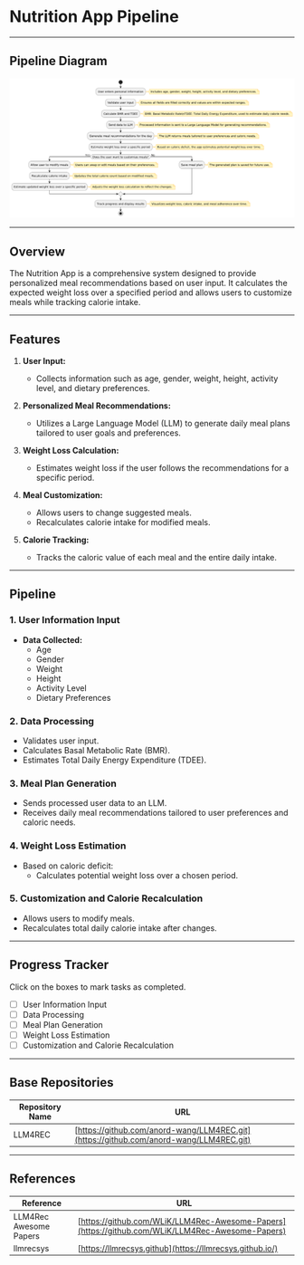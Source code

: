 # Nutrition App Pipeline

---

## Pipeline Diagram
![Pipeline-V1](assets/pipev1.png)

---

## Overview
The Nutrition App is a comprehensive system designed to provide personalized meal recommendations based on user input. It calculates the expected weight loss over a specified period and allows users to customize meals while tracking calorie intake.

---

## Features
1. **User Input:**
   - Collects information such as age, gender, weight, height, activity level, and dietary preferences.

2. **Personalized Meal Recommendations:**
   - Utilizes a Large Language Model (LLM) to generate daily meal plans tailored to user goals and preferences.

3. **Weight Loss Calculation:**
   - Estimates weight loss if the user follows the recommendations for a specific period.

4. **Meal Customization:**
   - Allows users to change suggested meals.
   - Recalculates calorie intake for modified meals.

5. **Calorie Tracking:**
   - Tracks the caloric value of each meal and the entire daily intake.

---

## Pipeline

### 1. User Information Input
- **Data Collected:**
  - Age
  - Gender
  - Weight
  - Height
  - Activity Level
  - Dietary Preferences

### 2. Data Processing
- Validates user input.
- Calculates Basal Metabolic Rate (BMR).
- Estimates Total Daily Energy Expenditure (TDEE).

### 3. Meal Plan Generation
- Sends processed user data to an LLM.
- Receives daily meal recommendations tailored to user preferences and caloric needs.

### 4. Weight Loss Estimation
- Based on caloric deficit:
  - Calculates potential weight loss over a chosen period.

### 5. Customization and Calorie Recalculation
- Allows users to modify meals.
- Recalculates total daily calorie intake after changes.

---

## Progress Tracker
Click on the boxes to mark tasks as completed.

- [ ] User Information Input
- [ ] Data Processing
- [ ] Meal Plan Generation
- [ ] Weight Loss Estimation
- [ ] Customization and Calorie Recalculation

---

## Base Repositories

| Repository Name | URL |
|-----------------|-----|
| LLM4REC         | [https://github.com/anord-wang/LLM4REC.git](https://github.com/anord-wang/LLM4REC.git) |



---

## References

| Reference | URL |
|-----------|-----|
| LLM4Rec Awesome Papers | [https://github.com/WLiK/LLM4Rec-Awesome-Papers](https://github.com/WLiK/LLM4Rec-Awesome-Papers) |
| llmrecsys | [https://llmrecsys.github](https://llmrecsys.github.io/) |

